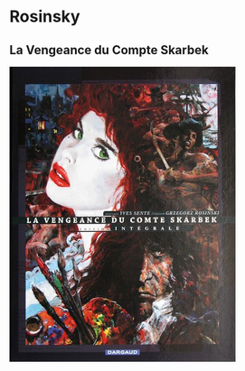 # Rosinsky

## La Vengeance du Compte Skarbek

![1](images/La_Vengeance_Du_Comte_Skarbek_Int.jpg ':size=200x263')
